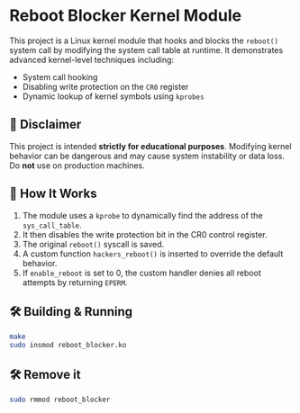 # Reboot Blocker Kernel Module

This project is a Linux kernel module that hooks and blocks the `reboot()` system call by modifying the system call table at runtime. It demonstrates advanced kernel-level techniques including:

- System call hooking
- Disabling write protection on the `CR0` register
- Dynamic lookup of kernel symbols using `kprobes`

## 🚨 Disclaimer

This project is intended **strictly for educational purposes**. Modifying kernel behavior can be dangerous and may cause system instability or data loss. Do **not** use on production machines.

## 🧠 How It Works

1. The module uses a `kprobe` to dynamically find the address of the `sys_call_table`.
2. It then disables the write protection bit in the CR0 control register.
3. The original `reboot()` syscall is saved.
4. A custom function `hackers_reboot()` is inserted to override the default behavior.
5. If `enable_reboot` is set to 0, the custom handler denies all reboot attempts by returning `EPERM`.

## 🛠️ Building & Running

```bash
make
sudo insmod reboot_blocker.ko
```

## 🛠️ Remove it

```bash
sudo rmmod reboot_blocker
``` 

